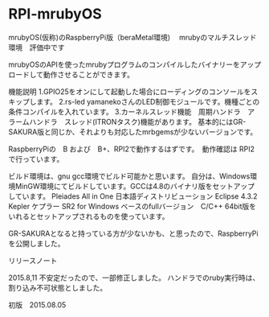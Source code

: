 # RPI-mrubyOS
mrubyOS(仮称)のRaspberryPi版（beraMetal環境) 　mrubyのマルチスレッド環境　評価中です

mrubyOSのAPIを使ったmrubyプログラムのコンパイルしたバイナリーをアップロードして動作させることができます。

機能説明
1.GPIO25をオンにして起動した場合にローディングのコンソールをスキップします。
2.rs-led yamanekoさんのLED制御モジュールです。機種ごとの条件コンパイルを入れています。
3.カーネルスレッド機能　周期ハンドラ　アラームハンドラ　スレッド(ITRONタスク)機能があります。
基本的にはGR-SAKURA版と同じか、それよりも対応したmrbgemsが少ないバージョンです。

RaspberryPiの　B および　B+、RPI2で動作するはずです。　動作確認は RPI2で行っています。

ビルド環境は、gnu gcc環境でビルド可能かと思います。
自分は、Windows環境MinGW環境にてビルドしています。GCCは4.8のバイナリ版をセットアップしています。
Pleiades All in One 日本語ディストリビューション Eclipse 4.3.2 Kepler ケプラー SR2 for Windows ベースのfullバージョン　C/C++ 64bit版をいれるとセットアップされるものを使っています。

GR-SAKURAとなると持っている方が少ないかも、と思ったので、RaspberryPiを公開しました。


リリースノート


2015.8,11
不安定だったので、一部修正しました。
ハンドラでのruby実行時は、割り込み不可状態としました。



初版　2015.08.05
